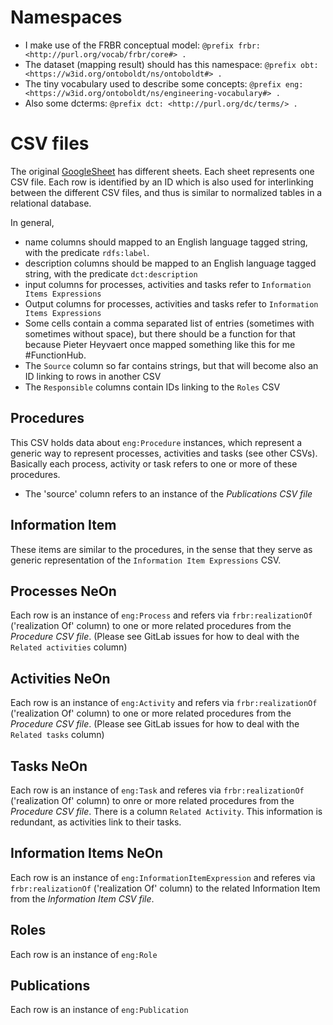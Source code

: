 
# Namespaces
    
* I make use of the FRBR conceptual model: `@prefix frbr: <http://purl.org/vocab/frbr/core#> .`
* The dataset (mapping result) should has this namespace: `@prefix obt: <https://w3id.org/ontoboldt/ns/ontoboldt#> .`
* The tiny vocabulary used to describe some concepts: `@prefix eng: <https://w3id.org/ontoboldt/ns/engineering-vocabulary#> .`
* Also some dcterms: `@prefix dct: <http://purl.org/dc/terms/> .`


# CSV files

The original [GoogleSheet](https://docs.google.com/spreadsheets/d/1ttQ4Y_hsqVoOIU85oBNmL1p9WMPHQ_6-bqQoBoEWCsc/edit#gid=1859796660) has different sheets.
Each sheet represents one CSV file.
Each row is identified by an ID which is also used for interlinking between
the different CSV files, and thus is similar to normalized tables in
a relational database.


In general,

* name columns should mapped to an English language tagged string, with the predicate `rdfs:label`.
* description columns should be mapped to an English language tagged string, with the predicate `dct:description`
* input columns for processes, activities and tasks refer to `Information Items Expressions`
* Output columns for processes, activities and tasks refer to `Information Items Expressions`
* Some cells contain a comma separated list of entries (sometimes with sometimes without space), but there should be a function for that because Pieter Heyvaert once mapped something like this for me #FunctionHub.
* The `Source` column so far contains strings, but that will become also an ID linking to rows in another CSV
* The `Responsible` columns contain IDs linking to the `Roles` CSV

## Procedures

This CSV holds data about `eng:Procedure` instances, which represent a
generic way to represent processes, activities and tasks (see other CSVs).
Basically each process, activity or task refers to one or more of these procedures.

* The 'source' column refers to an instance of the *Publications CSV file*

## Information Item

These items are similar to the procedures, in the sense that they serve as
generic representation of the `Information Item Expressions` CSV.

## Processes NeOn

Each row is an instance of `eng:Process` and refers via `frbr:realizationOf`
('realization Of' column) to one or more related procedures from the *Procedure CSV file*.
(Please see GitLab issues for how to deal with the `Related activities` column)
## Activities NeOn

Each row is an instance of `eng:Activity` and refers via `frbr:realizationOf`
('realization Of' column) to one or more related procedures from the *Procedure CSV file*.
(Please see GitLab issues for how to deal with the `Related tasks` column)

## Tasks NeOn

Each row is an instance of `eng:Task` and referes via `frbr:realizationOf`
('realization Of' column) to onre or more related procedures from the *Procedure CSV file*.
There is a column `Related Activity`. This information is redundant,
as activities link to their tasks.

## Information Items NeOn

Each row is an instance of `eng:InformationItemExpression` and referes via `frbr:realizationOf`
('realization Of' column) to the related Information Item from the *Information Item CSV file*.

## Roles 

Each row is an instance of `eng:Role`

## Publications

Each row is an instance of `eng:Publication`



